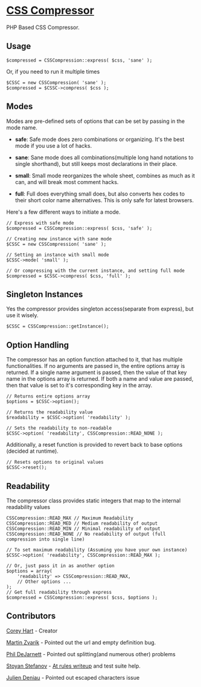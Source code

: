 [CSS Compressor](http://www.codenothing.com/css-compressor/)
========================

PHP Based CSS Compressor.


Usage
-----

	$compressed = CSSCompression::express( $css, 'sane' );


Or, if you need to run it multiple times

	$CSSC = new CSSCompression( 'sane' );
	$compressed = $CSSC->compress( $css );


Modes
-----

Modes are pre-defined sets of options that can be set by passing in the mode name.

 - **safe**: Safe mode does zero combinations or organizing. It's the best mode if you use a lot of hacks.

 - **sane**: Sane mode does all combinations(multiple long hand notations to single shorthand), but still keeps most declarations in their place.

 - **small**: Small mode reorganizes the whole sheet, combines as much as it can, and will break most comment hacks. 

 - **full**: Full does everything small does, but also converts hex codes to their short color name alternatives. This is only safe for latest browsers.


Here's a few different ways to initiate a mode.

	// Express with safe mode
	$compressed = CSSCompression::express( $css, 'safe' );

	// Creating new instance with sane mode
	$CSSC = new CSSCompression( 'sane' );

	// Setting an instance with small mode
	$CSSC->mode( 'small' );

	// Or compressing with the current instance, and setting full mode
	$compressed = $CSSC->compress( $css, 'full' );
	


Singleton Instances
-------------------

Yes the compressor provides singleton access(separate from express), but use it wisely.

	$CSSC = CSSCompression::getInstance();


Option Handling
---------------

The compressor has an option function attached to it, that has multiple functionalities. If no arguments are passed in,
the entire options array is returned. If a single name argument is passed, then the value of that key name in the options
array is returned. If both a name and value are passed, then that value is set to it's corresponding key in the array.

	// Returns entire options array
	$options = $CSSC->option();

	// Returns the readability value
	$readability = $CSSC->option( 'readability' );

	// Sets the readability to non-readable
	$CSSC->option( 'readability', CSSCompression::READ_NONE );


Additionally, a reset function is provided to revert back to base options (decided at runtime).

	// Resets options to original values
	$CSSC->reset();



Readability
-----------

The compressor class provides static integers that map to the internal readability values

	CSSCompression::READ_MAX // Maximum Readability
	CSSCompression::READ_MED // Medium readability of output
	CSSCompression::READ_MIN // Minimal readability of output
	CSSCompression::READ_NONE // No readability of output (full compression into single line)

	// To set maximum readability (Assuming you have your own instance)
	$CSSC->option( 'readability', CSSCompression::READ_MAX );

	// Or, just pass it in as another option
	$options = array(
		'readability' => CSSCompression::READ_MAX,
		// Other options ...
	);
	// Get full readability through express
	$compressed = CSSCompression::express( $css, $options );


Contributors
------------
[Corey Hart](http://www.codenothing.com) - Creator

[Martin Zvarík](http://www.teplaky.net/) - Pointed out the url and empty definition bug.

[Phil DeJarnett](http://www.overzealous.com/) - Pointed out splitting(and numerous other) problems

[Stoyan Stefanov](http://www.phpied.com/) - [At rules writeup](http://www.phpied.com/css-railroad-diagrams/) and test suite help.

[Julien Deniau](http://www.jeuxvideo.fr/) - Pointed out escaped characters issue
